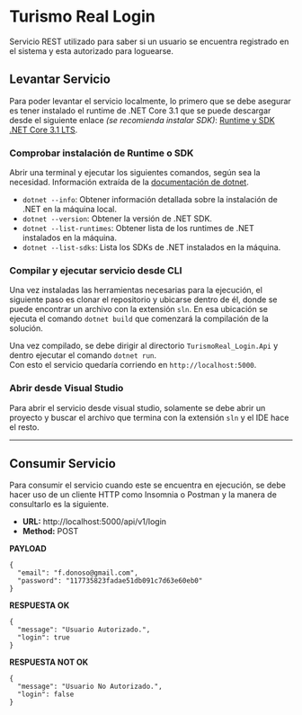 # Turismo Real Login  
Servicio REST utilizado para saber si un usuario se encuentra registrado en el sistema y esta autorizado para loguearse.  
  
## Levantar Servicio
Para poder levantar el servicio localmente, lo primero que se debe asegurar es tener instalado el runtime de .NET Core 3.1 que se puede descargar desde el siguiente enlace *(se recomienda instalar SDK)*: [Runtime y SDK .NET Core 3.1 LTS](https://dotnet.microsoft.com/download).  

### Comprobar instalación de Runtime o SDK  
Abrir una terminal y ejecutar los siguientes comandos, según sea la necesidad. Información extraída de la [documentación de dotnet](https://docs.microsoft.com/en-us/dotnet/core/tools/dotnet).
- `dotnet --info`: Obtener información detallada sobre la instalación de .NET en la máquina local.  
- `dotnet --version`: Obtener la versión de .NET SDK.
- `dotnet --list-runtimes`: Obtener lista de los runtimes de .NET instalados en la máquina.
- `dotnet --list-sdks`: Lista los SDKs de .NET instalados en la máquina.

### Compilar y ejecutar servicio desde CLI
Una vez instaladas las herramientas necesarias para la ejecución, el siguiente paso es clonar el repositorio y ubicarse dentro de él, donde se puede encontrar un archivo con la extensión `sln`. En esa ubicación se ejecuta el comando `dotnet build` que comenzará la compilación de la solución.  
  
Una vez compilado, se debe dirigir al directorio `TurismoReal_Login.Api` y dentro ejecutar el comando `dotnet run`.  
Con esto el servicio quedaría corriendo en `http://localhost:5000`.

### Abrir desde Visual Studio
Para abrir el servicio desde visual studio, solamente se debe abrir un proyecto y buscar el archivo que termina con la extensión `sln` y el IDE hace el resto.

---
## Consumir Servicio  
Para consumir el servicio cuando este se encuentra en ejecución, se debe hacer uso de un cliente HTTP como Insomnia o Postman y la manera de consultarlo es la siguiente.  
- **URL:** http://localhost:5000/api/v1/login
- **Method:** POST  
  
**PAYLOAD**
```
{
  "email": "f.donoso@gmail.com",
  "password": "117735823fadae51db091c7d63e60eb0"
}
```  
**RESPUESTA OK**
```
{
  "message": "Usuario Autorizado.",
  "login": true
}
```

**RESPUESTA NOT OK**
```
{
  "message": "Usuario No Autorizado.",
  "login": false
}
```